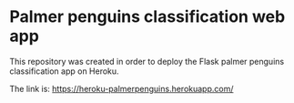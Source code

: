 # Palmer penguins classification web app

This repository was created in order to deploy the Flask palmer penguins classification app on Heroku.<br />

The link is: https://heroku-palmerpenguins.herokuapp.com/
